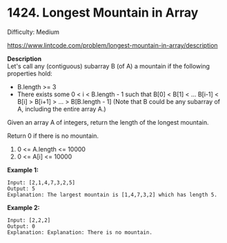 # 1424. Longest Mountain in Array

Difficulty: Medium

https://www.lintcode.com/problem/longest-mountain-in-array/description

**Description**  
Let's call any (contiguous) subarray B (of A) a mountain if the following properties hold:

* B.length >= 3
* There exists some 0 < i < B.length - 1 such that B[0] < B[1] < ... B[i-1] < B[i] > B[i+1] > ... > B[B.length - 1]
(Note that B could be any subarray of A, including the entire array A.)

Given an array A of integers, return the length of the longest mountain.

Return 0 if there is no mountain.

1. 0 <= A.length <= 10000
2. 0 <= A[i] <= 10000

**Example 1:**
```
Input: [2,1,4,7,3,2,5]
Output: 5
Explanation: The largest mountain is [1,4,7,3,2] which has length 5.
```

**Example 2:**
```
Input: [2,2,2]
Output: 0
Explanation: Explanation: There is no mountain.
```
